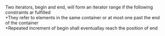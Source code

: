 Two iterators, begin and end, will form an iterator range if the following constraints ar fulfilled  
+They refer to elements in the same container or at most one past the end of the container  
+Repeated increment of begin shall eventuallay reach the position of end  
